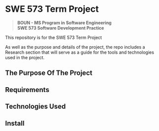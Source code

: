 # SWE 573 Term Project
>**BOUN - MS Program in Software Engineering**   
>**SWE 573 Software Development Practice**


This repository is for the SWE 573 Term Project   

As well as the purpose and details of the project, the repo includes a Research section that will serve as a guide for the tools and technologies used in the project.   
## The Purpose Of The Project
## Requirements
## Technologies Used
## Install

